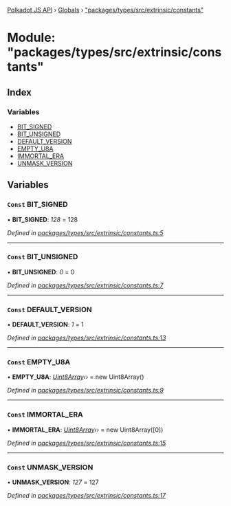 [Polkadot JS API](../README.md) › [Globals](../globals.md) › ["packages/types/src/extrinsic/constants"](_packages_types_src_extrinsic_constants_.md)

# Module: "packages/types/src/extrinsic/constants"

## Index

### Variables

* [BIT_SIGNED](_packages_types_src_extrinsic_constants_.md#const-bit_signed)
* [BIT_UNSIGNED](_packages_types_src_extrinsic_constants_.md#const-bit_unsigned)
* [DEFAULT_VERSION](_packages_types_src_extrinsic_constants_.md#const-default_version)
* [EMPTY_U8A](_packages_types_src_extrinsic_constants_.md#const-empty_u8a)
* [IMMORTAL_ERA](_packages_types_src_extrinsic_constants_.md#const-immortal_era)
* [UNMASK_VERSION](_packages_types_src_extrinsic_constants_.md#const-unmask_version)

## Variables

### `Const` BIT_SIGNED

• **BIT_SIGNED**: *128* = 128

*Defined in [packages/types/src/extrinsic/constants.ts:5](https://github.com/polkadot-js/api/blob/637069d723/packages/types/src/extrinsic/constants.ts#L5)*

___

### `Const` BIT_UNSIGNED

• **BIT_UNSIGNED**: *0* = 0

*Defined in [packages/types/src/extrinsic/constants.ts:7](https://github.com/polkadot-js/api/blob/637069d723/packages/types/src/extrinsic/constants.ts#L7)*

___

### `Const` DEFAULT_VERSION

• **DEFAULT_VERSION**: *1* = 1

*Defined in [packages/types/src/extrinsic/constants.ts:13](https://github.com/polkadot-js/api/blob/637069d723/packages/types/src/extrinsic/constants.ts#L13)*

___

### `Const` EMPTY_U8A

• **EMPTY_U8A**: *[Uint8Array](../classes/_packages_types_src_codec_raw_.raw.md#static-uint8array)‹›* = new Uint8Array()

*Defined in [packages/types/src/extrinsic/constants.ts:9](https://github.com/polkadot-js/api/blob/637069d723/packages/types/src/extrinsic/constants.ts#L9)*

___

### `Const` IMMORTAL_ERA

• **IMMORTAL_ERA**: *[Uint8Array](../classes/_packages_types_src_codec_raw_.raw.md#static-uint8array)‹›* = new Uint8Array([0])

*Defined in [packages/types/src/extrinsic/constants.ts:15](https://github.com/polkadot-js/api/blob/637069d723/packages/types/src/extrinsic/constants.ts#L15)*

___

### `Const` UNMASK_VERSION

• **UNMASK_VERSION**: *127* = 127

*Defined in [packages/types/src/extrinsic/constants.ts:17](https://github.com/polkadot-js/api/blob/637069d723/packages/types/src/extrinsic/constants.ts#L17)*
